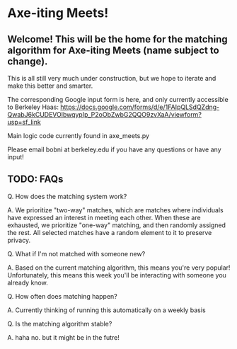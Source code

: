 # Axe-iting Meets!

## Welcome! This will be the home for the matching algorithm for Axe-iting Meets (name subject to change). 

This is all still very much under construction, but we hope to iterate and make this better and smarter.

The corresponding Google input form is here, and only currently accessible to Berkeley Haas: https://docs.google.com/forms/d/e/1FAIpQLSdQZdng-QwabJ6kCUDEVOlbwqypIp_P2oObZwbG2QQO9zvXaA/viewform?usp=sf_link

Main logic code currently found in axe_meets.py

Please email bobni at berkeley.edu if you have any questions or have any input!

## TODO: FAQs

Q. How does the matching system work?

A. We prioritize "two-way" matches, which are matches where individuals have expressed an interest in meeting each other.
When these are exhausted, we prioritize "one-way" matching, and then randomly assigned the rest.
All selected matches have a random element to it to preserve privacy. 


Q. What if I'm not matched with someone new?

A. Based on the current matching algorithm, this means you're very popular! Unfortunately, this means this week you'll be interacting with someone you already know. 


Q. How often does matching happen?

A. Currently thinking of running this automatically on a weekly basis


Q. Is the matching algorithm stable?

A. haha no. 
but it might be in the futre!
